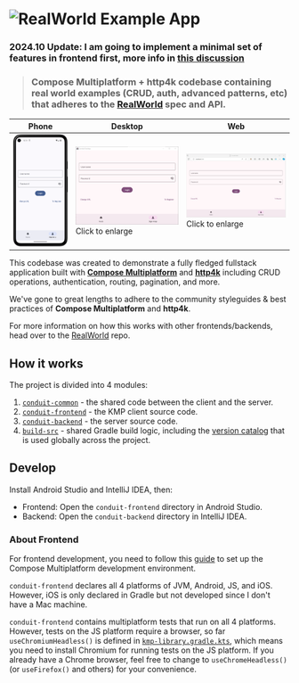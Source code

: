 # ![RealWorld Example App](logo.png)

<h3>2024.10 Update: I am going to implement a minimal set of features in frontend first, more info in <a href=https://github.com/gothinkster/realworld/discussions/1545#discussioncomment-10984982>this discussion</a></h3>

> <h3>Compose Multiplatform + http4k codebase containing real world examples (CRUD, auth, advanced patterns, etc) that adheres to the <a href="https://github.com/gothinkster/realworld">RealWorld</a> spec and API. </h3>

| Phone | Desktop | Web|
|---|---|---|
| ![Phone App Screenshot](screenshots/Screenshot_20240911_105149.png) | ![Desktop App Screenshot](screenshots/2024-09-11%2010-52-34.png) Click to enlarge | ![Web App Screenshot](screenshots/2024-09-11%2010-55-35.png) Click to enlarge |

This codebase was created to demonstrate a fully fledged fullstack application built with **[Compose Multiplatform](https://www.jetbrains.com/lp/compose-multiplatform/)** and **[http4k](https://www.http4k.org/)** including CRUD operations, authentication, routing, pagination, and more.

We've gone to great lengths to adhere to the community styleguides & best practices of **Compose Multiplatform** and **http4k**.

For more information on how this works with other frontends/backends, head over to the [RealWorld](https://github.com/gothinkster/realworld) repo.

## How it works

The project is divided into 4 modules:

1. [`conduit-common`](./conduit-common) - the shared code between the client and the server.
2. [`conduit-frontend`](./conduit-frontend) - the KMP client source code.
3. [`conduit-backend`](./conduit-backend) - the server source code.
4. [`build-src`](./build-src) - shared Gradle build logic, including the [version catalog](./build-src/libs.versions.toml) that is used globally across the project.

## Develop

Install Android Studio and IntelliJ IDEA, then:

- Frontend: Open the `conduit-frontend` directory in Android Studio.
- Backend: Open the `conduit-backend` directory in IntelliJ IDEA.

### About Frontend

For frontend development, you need to follow this [guide](https://www.jetbrains.com/help/kotlin-multiplatform-dev/multiplatform-setup.html#check-your-environment) to set up the Compose Multiplatform development environment.

`conduit-frontend` declares all 4 platforms of JVM, Android, JS, and iOS. However, iOS is only declared in Gradle but not developed since I don't have a Mac machine.

`conduit-frontend` contains multiplatform tests that run on all 4 platforms. However, tests on the JS platform require a browser, so far `useChromiumHeadless()` is defined in [`kmp-library.gradle.kts`](build-src/plugins/multiplatform-library/src/main/kotlin/my/kmp-library.gradle.kts), which means you need to install Chromium for running tests on the JS platform. If you already have a Chrome browser, feel free to change to `useChromeHeadless()`(or `useFirefox()` and others) for your convenience.

